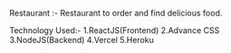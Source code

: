  Restaurant :- Restaurant to order and find delicious food.

Technology Used:-
1.ReactJS(Frontend)
2.Advance CSS
3.NodeJS(Backend)
4.Vercel
5.Heroku

